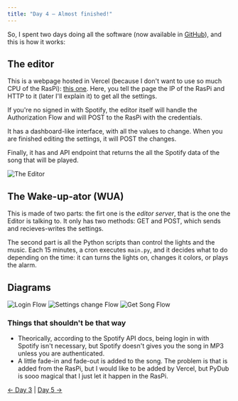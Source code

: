 ```yaml
---
title: "Day 4 — Almost finished!"
---
```


So, I spent two days doing all the software (now available in [GitHub](https://github.com/JuanM04/the-cloc)), and this is how it works:

## The editor

This is a webpage hosted in Vercel (because I don't want to use so much CPU of the RasPi): [this one](https://thecloc.juanm04.com). Here, you tell the page the IP of the RasPi and HTTP to it (later I'll explain it) to get all the settings.

If you're no signed in with Spotify, the editor itself will handle the Authorization Flow and will POST to the RasPi with the credentials.

It has a dashboard-like interface, with all the values to change. When you are finished editing the settings, it will POST the changes.

Finally, it has and API endpoint that returns the all the Spotify data of the song that will be played.

![The Editor](/the-cloc/the-editor.jpg)

## The Wake-up-ator (WUA)

This is made of two parts: the firt one is the _editor server_, that is the one the Editor is talking to. It only has two methods: GET and POST, which sends and recieves-writes the settings.

The second part is all the Python scripts than control the lights and the music. Each 15 minutes, a cron executes `main.py`, and it decides what to do depending on the time: it can turns the lights on, changes it colors, or plays the alarm.

## Diagrams

![Login Flow](/the-cloc/flow_1.png)
![Settings change Flow](/the-cloc/flow_2.png)
![Get Song Flow](/the-cloc/flow_3.png)


### Things that shouldn't be that way

- Theorically, according to the Spotify API docs, being login in with Spotify isn't necessary, but Spotify doesn't gives you the song in MP3 unless you are authenticated.
- A little fade-in and fade-out is added to the song. The problem is that is added from the RasPi, but I would like to be added by Vercel, but PyDub is sooo magical that I just let it happen in the RasPi.

[&larr; Day 3](/docs/the-cloc/day-3) | [Day 5 &rarr;](/docs/the-cloc/day-5)